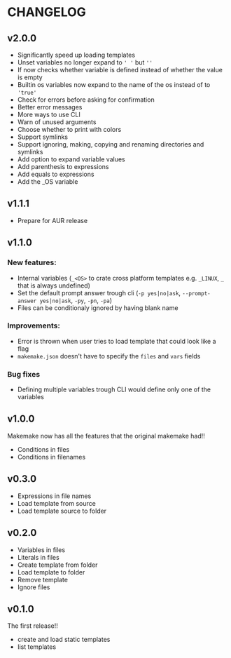# CHANGELOG

## v2.0.0
- Significantly speed up loading templates
- Unset variables no longer expand to `' '` but `''`
- If now checks whether variable is defined instead of whether the value is
  empty
- Builtin os variables now expand to the name of the os instead of to `'true'`
- Check for errors before asking for confirmation
- Better error messages
- More ways to use CLI
- Warn of unused arguments
- Choose whether to print with colors
- Support symlinks
- Support ignoring, making, copying and renaming directories and symlinks
- Add option to expand variable values
- Add parenthesis to expressions
- Add equals to expressions
- Add the _OS variable

## v1.1.1
- Prepare for AUR release

## v1.1.0
### New features:
- Internal variables (`_<OS>` to crate cross platform templates e.g. `_LINUX`,
  `_` that is always undefined)
- Set the default prompt answer trough cli (`-p yes|no|ask`,
  `--prompt-answer yes|no|ask`, `-py`, `-pn`, `-pa`)
- Files can be conditionaly ignored by having blank name

### Improvements:
- Error is thrown when user tries to load template that could look like a flag
- `makemake.json` doesn't have to specify the `files` and `vars` fields

### Bug fixes
- Defining multiple variables trough CLI would define only one of the variables

## v1.0.0
Makemake now has all the features that the original makemake had!!
- Conditions in files
- Conditions in filenames

## v0.3.0
- Expressions in file names
- Load template from source
- Load template source to folder

## v0.2.0
- Variables in files
- Literals in files
- Create template from folder
- Load template to folder
- Remove template
- Ignore files

## v0.1.0
The first release!!
- create and load static templates
- list templates
